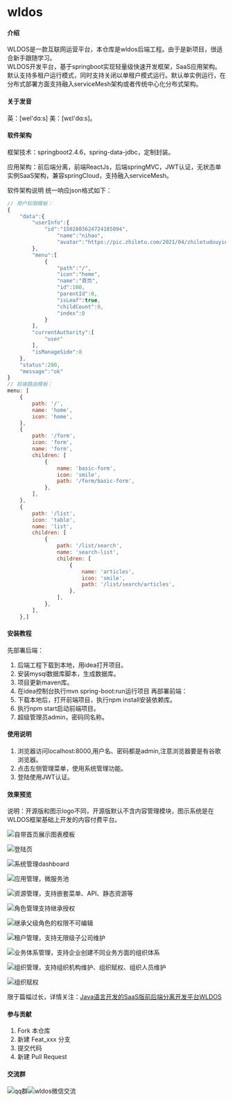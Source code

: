 # wldos

#### 介绍
WLDOS是一款互联网运营平台，本仓库是wldos后端工程。由于是新项目，很适合新手跟随学习。  
WLDOS开发平台，基于springboot实现轻量级快速开发框架，SaaS应用架构。默认支持多租户运行模式，同时支持关闭以单租户模式运行。默认单实例运行，在分布式部署方面支持融入serviceMesh架构或者传统中心化分布式架构。  

#### 关于发音  
英：[wel'dɑ:s] 美：[wɛl'dɑ:s]。  

#### 软件架构  
框架技术：springboot2.4.6，spring-data-jdbc，定制封装。  

应用架构：前后端分离，前端ReactJs，后端springMVC，JWT认证，无状态单实例SaaS架构，兼容springCloud，支持融入serviceMesh。  

软件架构说明
统一响应json格式如下：

```js
// 用户权限模板：
{
    "data":{
        "userInfo":{
            "id":"1502803624724185094",
                "name":"nihao",
                "avatar":"https://pic.zhiletu.com/2021/04/zhiletudouyin-e1618196547818-150x150.png"
        },
        "menu":[
            {
                "path":"/",
                "icon":"home",
                "name":"首页",
                "id":100,
                "parentId":0,
                "isLeaf":true,
                "childCount":0,
                "index":0
            }
        ],
        "currentAuthority":[
            "user"
        ],
        "isManageSide":0
    },
    "status":200,
    "message":"ok"
}
// 前端路由模板：
menu: [
    {
        path: '/',
        name: 'home',
        icon: 'home',
    },
    {
        path: '/form',
        icon: 'form',
        name: 'form',
        children: [
            {
                name: 'basic-form',
                icon: 'smile',
                path: '/form/basic-form',
            },
        ],
    },
    {
        path: '/list',
        icon: 'table',
        name: 'list',
        children: [
            {
                path: '/list/search',
                name: 'search-list',
                children: [
                    {
                        name: 'articles',
                        icon: 'smile',
                        path: '/list/search/articles',
                    },
                ],
            },
        ],
    },]
```  

#### 安装教程
先部署后端：  
1.  后端工程下载到本地，用idea打开项目。  
2.  安装mysql数据库脚本，生成数据库。  
3.  项目更新maven库。  
4.  在idea控制台执行mvn spring-boot:run运行项目
再部署前端：  
1.  下载本地后，打开前端项目，执行npm install安装依赖库。
2.  执行npm start启动前端项目。  
3.  超级管理员admin，密码同名称。  

#### 使用说明

1.  浏览器访问localhost:8000,用户名、密码都是admin,注意浏览器要是有谷歌浏览器。
2.  点击左侧管理菜单，使用系统管理功能。
3.  登陆使用JWT认证。

#### 效果预览  
说明：开源版和图示logo不同，开源版默认不含内容管理模块，图示系统是在WLDOS框架基础上开发的内容付费平台。

![自带首页展示图表模板](https://images.gitee.com/uploads/images/2021/0722/221040_3d1c748e_7754170.png "屏幕截图.png")

![登陆页](https://images.gitee.com/uploads/images/2021/0722/220955_aacddd4c_7754170.png "登陆页")

![系统管理dashboard](https://images.gitee.com/uploads/images/2021/0722/221124_05ccdd30_7754170.png "dashboard")  

![应用管理，微服务池](https://images.gitee.com/uploads/images/2021/0722/221208_e237514c_7754170.png "应用管理")  

![资源管理，支持嵌套菜单、API、静态资源等](https://images.gitee.com/uploads/images/2021/0722/221253_3b3bb6be_7754170.png "资源管理")  

![角色管理支持继承授权](https://images.gitee.com/uploads/images/2021/0722/221354_162593c1_7754170.png "角色管理")  

![继承父级角色的权限不可编辑](https://images.gitee.com/uploads/images/2021/0722/221443_f811451b_7754170.png "角色管理")  

![租户管理，支持无限级子公司维护](https://images.gitee.com/uploads/images/2021/0722/221528_61653ebc_7754170.png "租户管理")  

![业务体系管理，支持企业创建不同业务方面的组织体系](https://images.gitee.com/uploads/images/2021/0722/221621_3673d17f_7754170.png "体系管理")  

![组织管理，支持组织机构维护、组织赋权、组织人员维护](https://images.gitee.com/uploads/images/2021/0722/221717_b077ef6a_7754170.png "组织管理")  

![组织赋权](https://images.gitee.com/uploads/images/2021/0722/221823_33311de9_7754170.png "组织赋权")  

限于篇幅过长，详情关注：[Java语言开发的SaaS版前后端分离开发平台WLDOS](https://www.zhiletu.com/archives-10982.html)  

#### 参与贡献

1.  Fork 本仓库
2.  新建 Feat_xxx 分支
3.  提交代码
4.  新建 Pull Request

#### 交流群

![qq群](https://images.gitee.com/uploads/images/2021/0723/112715_465f29e9_7754170.png "wldos群")![wldos微信交流](https://images.gitee.com/uploads/images/2021/0723/112715_53a377a2_7754170.png "wldos微信")